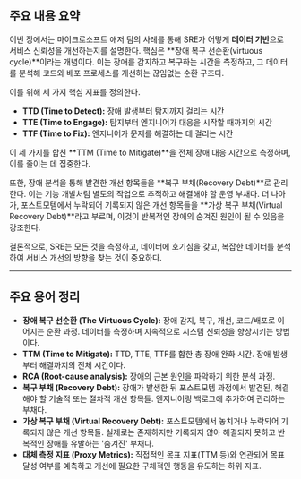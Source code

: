 ## **주요 내용 요약**

이번 장에서는 마이크로소프트 애저 팀의 사례를 통해 SRE가 어떻게 **데이터 기반**으로 서비스 신뢰성을 개선하는지를 설명한다. 핵심은 **장애 복구 선순환(virtuous cycle)**이라는 개념이다. 이는 장애를 감지하고 복구하는 시간을 측정하고, 그 데이터를 분석해 코드와 배포 프로세스를 개선하는 끊임없는 순환 구조다.

이를 위해 세 가지 핵심 지표를 정의한다.

- **TTD (Time to Detect):** 장애 발생부터 탐지까지 걸리는 시간
- **TTE (Time to Engage):** 탐지부터 엔지니어가 대응을 시작할 때까지의 시간
- **TTF (Time to Fix):** 엔지니어가 문제를 해결하는 데 걸리는 시간

이 세 가지를 합친 **TTM (Time to Mitigate)**을 전체 장애 대응 시간으로 측정하며, 이를 줄이는 데 집중한다.

또한, 장애 분석을 통해 발견한 개선 항목들을 **복구 부채(Recovery Debt)**로 관리한다. 이는 기능 개발처럼 별도의 작업으로 추적하고 해결해야 할 운영 부채다. 더 나아가, 포스트모템에서 누락되어 기록되지 않은 개선 항목들을 **가상 복구 부채(Virtual Recovery Debt)**라고 부르며, 이것이 반복적인 장애의 숨겨진 원인이 될 수 있음을 강조한다.

결론적으로, SRE는 모든 것을 측정하고, 데이터에 호기심을 갖고, 복잡한 데이터를 분석하여 서비스 개선의 방향을 찾는 것이 중요하다.

---

## **주요 용어 정리**

- **장애 복구 선순환 (The Virtuous Cycle):** 장애 감지, 복구, 개선, 코드/배포로 이어지는 순환 과정. 데이터를 측정하며 지속적으로 시스템 신뢰성을 향상시키는 방법이다.
- **TTM (Time to Mitigate):** TTD, TTE, TTF를 합한 총 장애 완화 시간. 장애 발생부터 해결까지의 전체 시간이다.
- **RCA (Root-cause analysis):** 장애의 근본 원인을 파악하기 위한 분석 과정.
- **복구 부채 (Recovery Debt):** 장애가 발생한 뒤 포스트모템 과정에서 발견된, 해결해야 할 기술적 또는 절차적 개선 항목들. 엔지니어링 백로그에 추가하여 관리하는 부채다.
- **가상 복구 부채 (Virtual Recovery Debt):** 포스트모템에서 놓치거나 누락되어 기록되지 않은 개선 항목들. 실제로는 존재하지만 기록되지 않아 해결되지 못하고 반복적인 장애를 유발하는 '숨겨진' 부채다.
- **대체 측정 지표 (Proxy Metrics):** 직접적인 목표 지표(TTM 등)와 연관되어 목표 달성 여부를 예측하고 개선에 필요한 구체적인 행동을 유도하는 하위 지표.